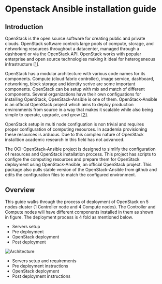 # Openstack Ansible installation guide

## Introduction

OpenStack is the open source software for creating public and private clouds. OpenStack software controls large pools of compute, storage, and networking resources throughout a datacenter, managed through a dashboard or via the OpenStack API. OpenStack works with popular enterprise and open source technologies making it ideal for heterogeneous infrastructure \[[1]\].

OpenStack has a modular architecture with various code names for its components. Compute (cloud fabric controller), image service, dashboard, networking, block storage and identity serive are some important components. OpenStack can be setup with mix and match of different components. Several organizations have their own configuations for installing OpenStack, OpenStack-Ansible is one of them. OpenStack-Ansible is an official OpenStack project which aims to deploy production environments from source in a way that makes it scalable while also being simple to operate, upgrade, and grow \[[2]\].

OpenStack setup in multi node configuation is non trivial and requires proper configuration of computing resources. In academia provisioning these resources is arduous. Due to this complex nature of OpenStack installtion academic research in this field has not advanced. 

The OCI-OpenStack-Ansible project is designed to simlify the configuration of resources and OpenStack installation process. This project has scripts to configre the computing resources and prepare them for OpenStack deployment using OpenStack-Ansible, an official OpenStack project. This package also pulls stable version of the OpenStack-Ansible from github and edits the configuration files to match the configured environment.

## Overview

This guide walks through the process of deployment of OpenStack on 5 nodes cluster (1 Controller node and 4 Compute nodes). The Controller and Compute nodes will have different components installed in them as shown in figure. The deployment process is 4 fold as mentioned below. 

- Servers setup 
- Pre deployment 
- OpenStack deployment 
- Post deployment 

![Architecture](https://github.com/UTSA-OCI/OCI-OpenStack-Ansible/blob/master/Docs/Figures/Slide4.jpg "Architecture" )







- Servers setup and requirements
- Pre deployment instructions
- OpenStack deployment 
- Post deployment instructions







[1]: https://www.openstack.org
[2]: https://github.com/openstack/openstack-ansible
